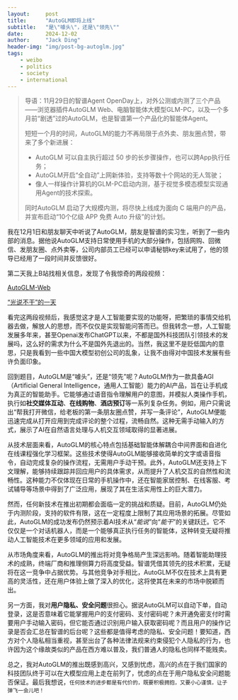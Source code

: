 ```yaml
---
layout:     post
title:      "AutoGLM即将上线"
subtitle:	"是\"噱头\"，还是\"领先\""
date:       2024-12-02
author:     "Jack Ding"
header-img: "img/post-bg-autoglm.jpg"
tags:
    - weibo
    - politics
    - society
    - international
---
```


> 导语：11月29日的智谱Agent OpenDay上，对外公测或内测了三个产品——浏览器插件AutoGLM Web、电脑智能体大模型GLM-PC，以及一个多月前“剧透”过的AutoGLM，也是智谱第一个产品化的智能体Agent。
>
> 短短一个月的时间，AutoGLM的能力不再局限于点外卖、朋友圈点赞，带来了多个新进展：
>
> - AutoGLM 可以自主执行超过 50 步的长步骤操作，也可以跨App执行任务；
> - AutoGLM开启“全自动”上网新体验，支持等数十个网站的无人驾驶；
> - 像人一样操作计算机的GLM-PC启动内测，基于视觉多模态模型实现通用Agent的技术探索。
>
> 同时AutoGLM 启动了大规模内测，将尽快上线成为面向 C 端用户的产品，并宣布启动“10个亿级 APP 免费 Auto 升级”的计划。

我在12月1日和朋友聊天中听说了AutoGLM，朋友是智谱的实习生，听到了一些内部的消息。据他说AutoGLM支持日常使用手机的大部分操作，包括网购、回微信、发朋友圈、点外卖等，公司内部员工已经可以申请秘钥key来试用了，他的领导已经用了一段时间并反馈很好。

第二天我上B站找相关信息，发现了令我惊奇的两段视频：

[AutoGLM-Web](https://www.bilibili.com/video/BV158ykYbEsM/)

[“光说不干”的一天](https://www.bilibili.com/video/BV1ABzvYGENx/)

看完这两段视频后，我感觉这才是人工智能要实现的功能呀，把繁琐的事情交给机器去做，解放人的思想，而不仅仅是实现智能问答而已。但我转念一想，人工智能发展多年来，甚至Openai发布ChatGPT以来，不都是国外科技团队引领技术的发展吗，这么好的需求为什么不是国外先退出的。当然，我这里不是贬低国内的意思，只是我看到一些中国大模型初创公司的乱象，让我不由得对中国技术发展有些许负面印象。

回到题目，AutoGLM是“噱头”，还是“领先”呢？AutoGLM作为一款具备AGI（Artificial General Intelligence，通用人工智能）能力的AI产品，旨在让手机成为真正的智能助手。它能够通过语音指令理解用户的意图，并模拟人类操作手机，执行如**社交媒体互动**、**在线购物**、**酒店预订**等一系列复杂任务。例如，用户只需说出“帮我打开微信，给老板的第一条朋友圈点赞，并写一条评论”，AutoGLM便能迅速完成从打开应用到完成评论的整个过程，流畅自然。这种无需手动输入的方式，展示了AI在自然语言处理与人机交互领域取得的显著进展。

从技术层面来看，AutoGLM的核心特点包括基础智能体解耦合中间界面和自进化在线课程强化学习框架。这些技术使得AutoGLM能够接收简单的文字或语音指令，自动完成复杂的操作流程，无需用户手动干预。此外，AutoGLM还支持上下文理解，能够持续跟踪并回应用户的具体需求，从而提升了人机交互的自然性和流畅性。这种能力不仅体现在日常的手机操作中，还在智能家居控制、在线客服、考试辅导等场景中得到了广泛应用，展现了其在生活实用性上的巨大潜力。

然而，任何新技术在推出初期都会面临一定的挑战和质疑。目前，AutoGLM仍处于内测阶段，支持的软件有限，这在一定程度上限制了其应用场景的拓展。尽管如此，AutoGLM的成功发布仍然预示着AI技术从“*能说*”向“*能干*”的关键跃迁。它不仅仅是一个对话机器人，而是一个能够真正执行任务的智能体，这种转变无疑将推动人工智能技术在更多领域的应用和发展。

从市场角度来看，AutoGLM的推出将对竞争格局产生深远影响。随着智能助理技术的成熟，终端厂商和推理侧算力将高度受益。智谱凭借其领先的技术积累，无疑将在这一竞争中占据优势。与其他竞争对手相比，AutoGLM不仅在技术上具有更高的灵活性，还在用户体验上做了深入的优化，这将使其在未来的市场中脱颖而出。

另一方面，我对**用户隐私、安全问题**很担心。据说AutoGLM可以自动下单，自动登录，这是否意味着它能掌握用户的支付密码、支付密码呢？未开通免密支付时需要用户手动输入密码，但它能否通过识别用户输入获取密码呢？而且用户的操作记录是否会汇总在智谱的后台呢？这些都是值得考虑的隐私、安全问题！要知道，西方对个人隐私相当重视，甚至出台了各种法律法规来约束侵犯个人隐私的行为，也许因为这个缘故类似的产品在西方难以普及，我们普通人的隐私也同样不能贱卖。

总之，我对AutoGLM的推出既感到高兴，又感到忧虑，高兴的点在于我们国家的科技团队终于可以在大模型应用上走在前列了，忧虑的点在于用户隐私安全问题能否保证。最后我想说，`任何技术的进步都是有代价的，既要积极拥抱，又要小心谨慎，让子弹飞一会儿吧！`